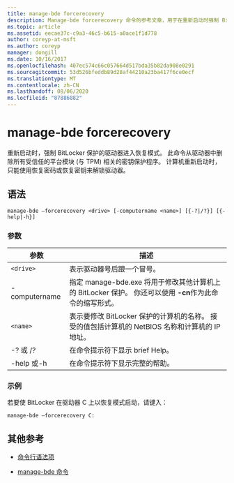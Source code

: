 ```yaml
---
title: manage-bde forcerecovery
description: Manage-bde forcerecovery 命令的参考文章，用于在重新启动时强制 BitLocker 保护的驱动器进入恢复模式。
ms.topic: article
ms.assetid: eecae37c-c9a3-46c5-b615-a0ace1f1d778
author: coreyp-at-msft
ms.author: coreyp
manager: dongill
ms.date: 10/16/2017
ms.openlocfilehash: 407ec574c66c057664d517bda35b82da908e0291
ms.sourcegitcommit: 53d526bfeddb89d28af44210a23ba417f6ce0ecf
ms.translationtype: MT
ms.contentlocale: zh-CN
ms.lasthandoff: 08/06/2020
ms.locfileid: "87886882"
---
```

# <a name="manage-bde-forcerecovery"></a>manage-bde forcerecovery

重新启动时，强制 BitLocker 保护的驱动器进入恢复模式。 此命令从驱动器中删除所有受信任的平台模块 (与 TPM) 相关的密钥保护程序。 计算机重新启动时，只能使用恢复密码或恢复密钥来解锁驱动器。

## <a name="syntax"></a>语法

```
manage-bde –forcerecovery <drive> [-computername <name>] [{-?|/?}] [{-help|-h}]
```

### <a name="parameters"></a>参数

| 参数 | 描述 |
| --------- | ----------- |
| `<drive>` | 表示驱动器号后跟一个冒号。 |
| -computername | 指定 manage-bde.exe 将用于修改其他计算机上的 BitLocker 保护。 你还可以使用 **-cn**作为此命令的缩写形式。 |
| `<name>` | 表示要修改 BitLocker 保护的计算机的名称。 接受的值包括计算机的 NetBIOS 名称和计算机的 IP 地址。 |
| -? 或 /? | 在命令提示符下显示 brief Help。 |
| -help 或-h | 在命令提示符下显示完整的帮助。 |

### <a name="examples"></a>示例

若要使 BitLocker 在驱动器 C 上以恢复模式启动，请键入：

```
manage-bde –forcerecovery C:
```

## <a name="additional-references"></a>其他参考

- [命令行语法项](command-line-syntax-key.md)

- [manage-bde 命令](manage-bde.md)
